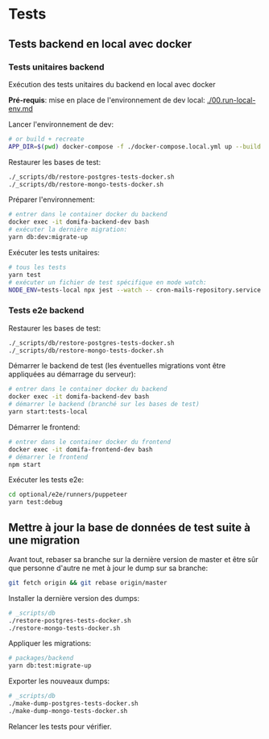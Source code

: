 # Tests

## Tests backend en local avec docker

### Tests unitaires backend

Exécution des tests unitaires du backend en local avec docker

__Pré-requis__: mise en  place de l'environnement de dev local: [./00.run-local-env.md](./00.run-local-env.md)

Lancer l'environnement de dev:

```bash
# or build + recreate
APP_DIR=$(pwd) docker-compose -f ./docker-compose.local.yml up --build --force-recreate
```

Restaurer les bases de test:

```bash
./_scripts/db/restore-postgres-tests-docker.sh
./_scripts/db/restore-mongo-tests-docker.sh
```

Préparer l'environnement:

```bash
# entrer dans le container docker du backend
docker exec -it domifa-backend-dev bash
# exécuter la dernière migration:
yarn db:dev:migrate-up
```

Exécuter les tests unitaires:

```bash
# tous les tests
yarn test
# exécuter un fichier de test spécifique en mode watch:
NODE_ENV=tests-local npx jest --watch -- cron-mails-repository.service.spec.ts
```

### Tests e2e backend

Restaurer les bases de test:

```bash
./_scripts/db/restore-postgres-tests-docker.sh
./_scripts/db/restore-mongo-tests-docker.sh
```

Démarrer le backend de test (les éventuelles migrations vont être appliquées au démarrage du serveur):

```bash
# entrer dans le container docker du backend
docker exec -it domifa-backend-dev bash
# démarrer le backend (branché sur les bases de test)
yarn start:tests-local
```

Démarrer le frontend:

```bash
# entrer dans le container docker du frontend
docker exec -it domifa-frontend-dev bash
# démarrer le frontend
npm start
```

Exécuter les tests e2e:

```bash
cd optional/e2e/runners/puppeteer
yarn test:debug
```

## Mettre à jour la base de données de test suite à une migration

Avant tout, rebaser sa branche sur la dernière version de master et être sûr que personne d'autre ne met à jour le dump sur sa branche:

```bash
git fetch origin && git rebase origin/master
```

Installer la dernière version des dumps:

```bash
# _scripts/db
./restore-postgres-tests-docker.sh
./restore-mongo-tests-docker.sh
```

Appliquer les migrations:

```bash
# packages/backend
yarn db:test:migrate-up
```

Exporter les nouveaux dumps:

```bash
# _scripts/db
./make-dump-postgres-tests-docker.sh
./make-dump-mongo-tests-docker.sh
```

Relancer les tests pour vérifier.
